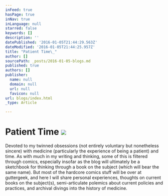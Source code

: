 ```yaml
---
inFeed: true
hasPage: true
inNav: true
inLanguage: null
starred: false
keywords: []
description: ''
datePublished: '2016-01-05T21:44:29.563Z'
dateModified: '2016-01-05T21:44:25.957Z'
title: "Patient Time\_"
author: []
sourcePath: _posts/2016-01-05-blogs.md
published: true
authors: []
publisher:
  name: null
  domain: null
  url: null
  favicon: null
url: blogs/index.html
_type: Article

---
```

# Patient Time ![](https://s3-us-west-2.amazonaws.com/the-grid-img/p/b3d50ba31fd9efb77d94bfdf4e3c524ca400ae36.jpg)

Devoted to my twinned obsessions (not entirely voluntary but nonetheless sincere) with medicine (particularly the experience of being a patient) and time. As with much in my writing and thinking, some of this is filtered through comics, especially insofar as the blog will ultimately be a sketchbook for thinking through a book on the subject (which will bear the same name). But most of the hardcore comics stuff will be over at guttergeek, and here I will share personal experiences, thoughts on current books on the subject(s), semi-articulate polemics about current policies and practices, and archival divings into the history of medicine.